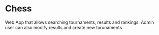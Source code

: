 # Chess
Web App that allows searching tournaments, results and rankings. Admin user can also modify results and create new torunaments
